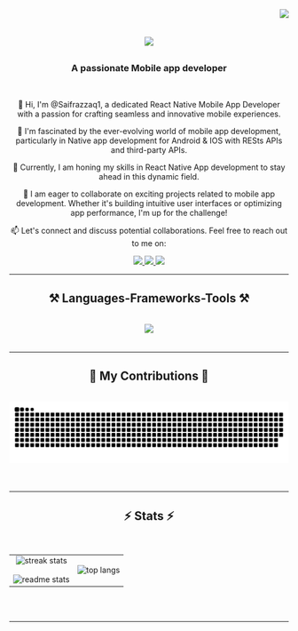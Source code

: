 <img align="right" src="https://visitor-badge.laobi.icu/badge?page_id=Saifrazzaq1.Saifrazzaq1" />

<h1 align="center">
    <img src="https://readme-typing-svg.herokuapp.com/?font=Righteous&size=35&center=true&vCenter=true&width=500&height=70&duration=4000&lines=Hi+There!+👋;+I'm+Mr+Saif!;" />
</h1>

<h3 align="center">A passionate Mobile app developer </h3>

<br/>

<div  align="center">
 
👋 Hi, I'm @Saifrazzaq1, a dedicated React Native Mobile App Developer with a passion for crafting seamless and innovative mobile experiences.

👀 I'm fascinated by the ever-evolving world of mobile app development, particularly in Native app development for Android & IOS with RESts APIs and third-party APIs.

🌱 Currently, I am honing my skills in React Native App development to stay ahead in this dynamic field.

💞️ I am eager to collaborate on exciting projects related to mobile app development. Whether it's building intuitive user interfaces or optimizing app performance, I'm up for the challenge!

📫 Let's connect and discuss potential collaborations. Feel free to reach out to me on:
 </div>
 
<div align="center"> 
  <a href="mailto:saifrazzaq23@gmail.com">
    <img src="https://img.shields.io/badge/Gmail-333333?style=for-the-badge&logo=gmail&logoColor=red" />
  </a>
  <a href=" https://www.linkedin.com/in/saif-razzaq-84b09019a" target="_blank">
    <img src="https://img.shields.io/badge/LinkedIn-0077B5?style=for-the-badge&logo=linkedin&logoColor=white" target="_blank" />
  </a>
  <a href="https://saifrazzaq1.github.io/saifrazzaq" target="_blank">
     <img src="https://img.shields.io/badge/Portfolio-FF5722?style=for-the-badge&logo=todoist&logoColor=white" target="_blank" /> <!-- sqlite, safari, google-chrome are other good icon options -->
  </a>
</div>

 <hr/>
 
<h2 align="center">⚒️ Languages-Frameworks-Tools ⚒️</h2>
<br/>
<div align="center">
    <img src="https://skillicons.dev/icons?i=react,js,ts,redux,yarn,npm,webstorm,postman,flutter,androidstudio,apple,cpp,cloudflare,dart,tailwind,vscode,windows,wordpress,supabase,sqlite,figma,firebase,git,github,gmail,gradle,ai,java,mongodb,nodejs,pnpm,stackoverflow,svg,ps,linkedin,laravel,htmx,html,css,bootstrap,angular," />
<!--     <img src="https://skillicons.dev/icons?i=figma,firebase,git,github,gmail,gradle,ai,java,mongodb,nodejs,pnpm,stackoverflow,svg" /><br> -->
</div>

<br/>
<hr/>

<div align="center">
  <h2>🐍 My Contributions 🐍</h2>
  <br>
<!--   <img alt="snake eating my contributions" src="https://raw.githubusercontent.com/Saifrazzaq1/Saifrazzaq1/output/github-contribution-grid-snake.svg" /> -->
  <picture>
  <source media="(prefers-color-scheme: dark)" srcset="https://raw.githubusercontent.com/platane/platane/output/github-contribution-grid-snake-dark.svg">
  <source media="(prefers-color-scheme: light)" srcset="https://raw.githubusercontent.com/platane/platane/output/github-contribution-grid-snake.svg">
  <img alt="github contribution grid snake animation" src="https://raw.githubusercontent.com/platane/platane/output/github-contribution-grid-snake.svg">
</picture>
  <br/><br/><br/>
</div>


<hr/>

<h2 align="center">⚡ Stats ⚡</h2>
<br>
<table>
  <tr>
    <!-- Left Column -->
    <td align="center">
      <img width=450 src="https://github-readme-streak-stats-salesp07.vercel.app/?user=Saifrazzaq1&count_private=true&theme=react&border_radius=10" alt="streak stats"/>
      <br/><br/>
      <img width=450 src="https://github-readme-stats.vercel.app/api?username=Saifrazzaq1&count_private=true&show_icons=true&theme=react&rank_icon=github&border_radius=10" alt="readme stats" />
    </td>
    <!-- Right Column -->
    <td align="center">
      <img width=450 src="https://github-readme-stats.vercel.app/api/top-langs/?username=Saifrazzaq1&hide=HTML&langs_count=8&layout=compact&theme=react&border_radius=10&size_weight=0.5&count_weight=0.5&exclude_repo=github-readme-stats" alt="top langs" />
    </td>
  </tr>
</table>




<br/><br/>

<hr/>

<br/>



<br/>
